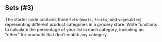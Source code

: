 ## Sets (#3)

The starter code contains three `Set`s (`meats`, `fruits`, and `vegetables`)
representing different product categories in a grocery store. Write functions
to calculate the percentage of your list in each category, including an
"other" for products that don't match any category.
